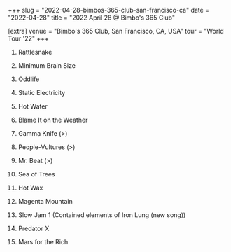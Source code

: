 +++
slug = "2022-04-28-bimbos-365-club-san-francisco-ca"
date = "2022-04-28"
title = "2022 April 28 @ Bimbo's 365 Club"

[extra]
venue = "Bimbo's 365 Club, San Francisco, CA, USA"
tour = "World Tour '22"
+++


 1. Rattlesnake

 2. Minimum Brain Size

 3. Oddlife

 4. Static Electricity

 5. Hot Water

 6. Blame It on the Weather

 7. Gamma Knife
    (>)

 8. People-Vultures
    (>)

 9. Mr. Beat
    (>)

10. Sea of Trees

11. Hot Wax

12. Magenta Mountain

13. Slow Jam 1
    (Contained elements of Iron Lung (new song))

14. Predator X

15. Mars for the Rich


